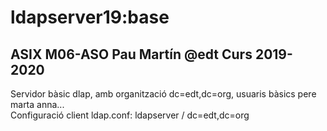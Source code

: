 # ldapserver19:base

## ASIX M06-ASO Pau Martín @edt Curs 2019-2020

Servidor bàsic dlap, amb organització dc=edt,dc=org, usuaris bàsics pere marta anna...  
Configuració client ldap.conf: ldapserver / dc=edt,dc=org
